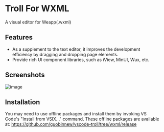 # Troll For WXML

A visual editor for Weapp(.wxml)

## Features
* As a supplement to the text editor, it improves the development efficiency by dragging and dropping page elements.
* Provide rich UI component libraries, such as iView, MinUI, Wux, etc.

## Screenshots

![image](https://github.com/guobinnew/vscode-troll/blob/wxml/screenshots/mainui.png?raw=true)

## Installation

You may need to use offline packages and install them by invoking VS Code's "Install from VSIX..." command.
These offline packages are avaliable at: https://github.com/guobinnew/vscode-troll/tree/wxml/release
